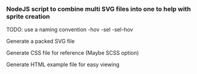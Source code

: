 ### NodeJS script to combine multi SVG files into one to help with sprite creation

TODO: use a naming convention
-hov
-sel
-sel-hov

Generate a packed SVG file

Generate CSS file for reference (Maybe SCSS option)

Generate HTML example file for easy viewing